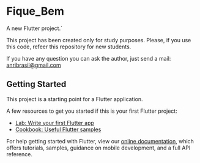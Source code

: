 # Fique_Bem

A new Flutter project.´

This project has been created only for study purposes. Please, if you use this code, refeer this repository for new students.

If you have any question you can ask the author, just send a mail: anribrasil@gmail.com


## Getting Started

This project is a starting point for a Flutter application.

A few resources to get you started if this is your first Flutter project:

- [Lab: Write your first Flutter app](https://flutter.dev/docs/get-started/codelab)
- [Cookbook: Useful Flutter samples](https://flutter.dev/docs/cookbook)

For help getting started with Flutter, view our 
[online documentation](https://flutter.dev/docs), which offers tutorials, 
samples, guidance on mobile development, and a full API reference.
